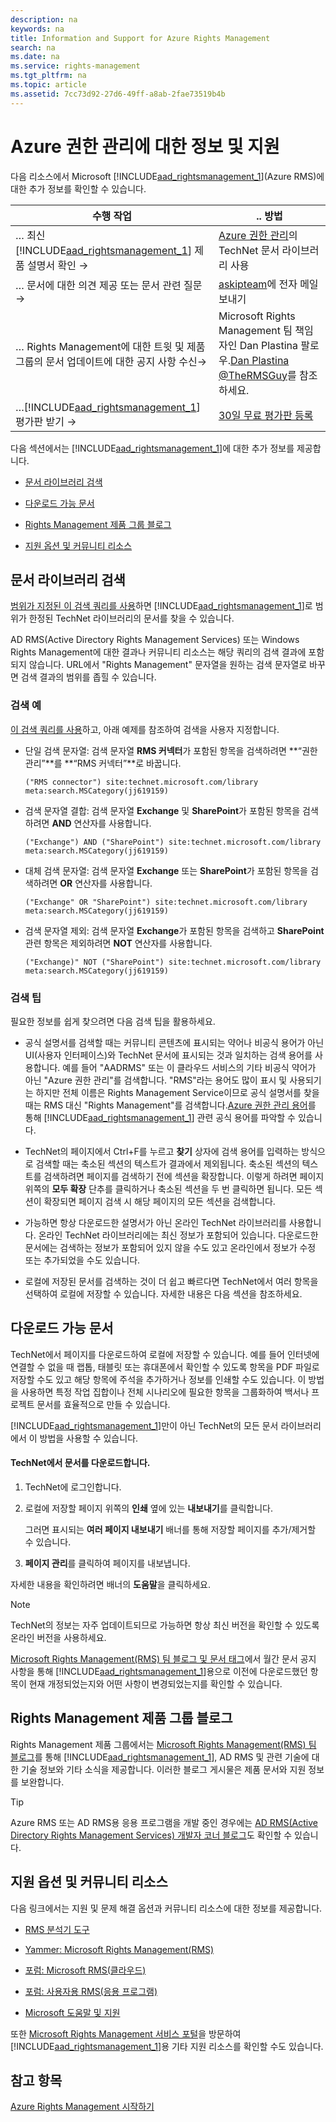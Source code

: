 ```yaml
---
description: na
keywords: na
title: Information and Support for Azure Rights Management
search: na
ms.date: na
ms.service: rights-management
ms.tgt_pltfrm: na
ms.topic: article
ms.assetid: 7cc73d92-27d6-49ff-a8ab-2fae73519b4b
---
```

# Azure 권한 관리에 대한 정보 및 지원
다음 리소스에서 Microsoft [!INCLUDE[aad_rightsmanagement_1](../Token/aad_rightsmanagement_1_md.md)](Azure RMS)에 대한 추가 정보를 확인할 수 있습니다.

|수행 작업|.. 방법|
|---------|---------|
|… 최신 [!INCLUDE[aad_rightsmanagement_1](../Token/aad_rightsmanagement_1_md.md)] 제품 설명서 확인 →|[Azure  권한 관리](../Topic/Azure_Rights_Management.md)의 TechNet 문서 라이브러리 사용|
|… 문서에 대한 의견 제공 또는 문서 관련 질문 →|[askipteam](mailto:%20askipteam@microsoft.com?subject=Documentation%20feedback)에 전자 메일 보내기|
|… Rights Management에 대한 트윗 및 제품 그룹의 문서 업데이트에 대한 공지 사항 수신→|Microsoft Rights Management 팀 책임자인 Dan Plastina 팔로우.[Dan Plastina @TheRMSGuy](https://twitter.com/TheRMSGuy)를 참조하세요.|
|…[!INCLUDE[aad_rightsmanagement_1](../Token/aad_rightsmanagement_1_md.md)] 평가판 받기 →|[30일 무료 평가판 등록](https://portal.microsoftonline.com/Signup/MainSignUp15.aspx?&amp;OfferId=A43415D3-404C-4df3-B31B-AAD28118A778&amp;dl=RIGHTSMANAGEMENT&amp;ali=1)|
다음 섹션에서는 [!INCLUDE[aad_rightsmanagement_1](../Token/aad_rightsmanagement_1_md.md)]에 대한 추가 정보를 제공합니다.

-   [문서 라이브러리 검색](../Topic/Information_and_Support_for_Azure_Rights_Management.md#BKMK_SearchTips)

-   [다운로드 가능 문서](../Topic/Information_and_Support_for_Azure_Rights_Management.md#BKMK_Download)

-   [Rights Management 제품 그룹 블로그](../Topic/Information_and_Support_for_Azure_Rights_Management.md#BKMK_ProductGroupBlog)

-   [지원 옵션 및 커뮤니티 리소스](../Topic/Information_and_Support_for_Azure_Rights_Management.md#BKMK_SupportOptions)

## <a name="BKMK_SearchTips"></a>문서 라이브러리 검색
[범위가 지정된 이 검색 쿼리를 사용](http://www.bing.com/search?q=%28"Rights%20Management"%29%20site:technet.microsoft.com/library%20meta:search.MSCategory%28jj619159%29)하면 [!INCLUDE[aad_rightsmanagement_1](../Token/aad_rightsmanagement_1_md.md)]로 범위가 한정된 TechNet 라이브러리의 문서를 찾을 수 있습니다.

AD RMS(Active Directory Rights Management Services) 또는 Windows Rights Management에 대한 결과나 커뮤니티 리소스는 해당 쿼리의 검색 결과에 포함되지 않습니다. URL에서 "Rights Management" 문자열을 원하는 검색 문자열로 바꾸면 검색 결과의 범위를 좁힐 수 있습니다.

### 검색 예
[이 검색 쿼리를 사용](http://www.bing.com/search?q=%28"Rights%20Management"%29%20site:technet.microsoft.com/library%20meta:search.MSCategory%28jj619159%29)하고, 아래 예제를 참조하여 검색을 사용자 지정합니다.

-   단일 검색 문자열: 검색 문자열 **RMS 커넥터**가 포함된 항목을 검색하려면 **“권한 관리”**를 **“RMS 커넥터”**로 바꿉니다.

    ```
    ("RMS connector") site:technet.microsoft.com/library meta:search.MSCategory(jj619159)
    ```

-   검색 문자열 결합: 검색 문자열 **Exchange** 및 **SharePoint**가 포함된 항목을 검색하려면 **AND** 연산자를 사용합니다.

    ```
    ("Exchange") AND ("SharePoint") site:technet.microsoft.com/library meta:search.MSCategory(jj619159)
    ```

-   대체 검색 문자열: 검색 문자열 **Exchange** 또는 **SharePoint**가 포함된 항목을 검색하려면 **OR** 연산자를 사용합니다.

    ```
    ("Exchange" OR "SharePoint") site:technet.microsoft.com/library meta:search.MSCategory(jj619159)
    ```

-   검색 문자열 제외: 검색 문자열 **Exchange**가 포함된 항목을 검색하고 **SharePoint** 관련 항목은 제외하려면 **NOT** 연산자를 사용합니다.

    ```
    ("Exchange)" NOT ("SharePoint") site:technet.microsoft.com/library meta:search.MSCategory(jj619159)
    ```

### 검색 팁
필요한 정보를 쉽게 찾으려면 다음 검색 팁을 활용하세요.

-   공식 설명서를 검색할 때는 커뮤니티 콘텐츠에 표시되는 약어나 비공식 용어가 아닌 UI(사용자 인터페이스)와 TechNet 문서에 표시되는 것과 일치하는 검색 용어를 사용합니다. 예를 들어 "AADRMS" 또는 이 클라우드 서비스의 기타 비공식 약어가 아닌 "Azure 권한 관리"를 검색합니다. "RMS"라는 용어도 많이 표시 및 사용되기는 하지만 전체 이름은 Rights Management Service이므로 공식 설명서를 찾을 때는 RMS 대신 "Rights Management"를 검색합니다.[Azure 권한 관리 용어](../Topic/Terminology_for_Azure_Rights_Management.md)를 통해 [!INCLUDE[aad_rightsmanagement_1](../Token/aad_rightsmanagement_1_md.md)] 관련 공식 용어를 파악할 수 있습니다.

-   TechNet의 페이지에서 Ctrl+F를 누르고 **찾기** 상자에 검색 용어를 입력하는 방식으로 검색할 때는 축소된 섹션의 텍스트가 결과에서 제외됩니다. 축소된 섹션의 텍스트를 검색하려면 페이지를 검색하기 전에 섹션을 확장합니다. 이렇게 하려면 페이지 위쪽의 **모두 확장** 단추를 클릭하거나 축소된 섹션을 두 번 클릭하면 됩니다. 모든 섹션이 확장되면 페이지 검색 시 해당 페이지의 모든 섹션을 검색합니다.

-   가능하면 항상 다운로드한 설명서가 아닌 온라인 TechNet 라이브러리를 사용합니다. 온라인 TechNet 라이브러리에는 최신 정보가 포함되어 있습니다. 다운로드한 문서에는 검색하는 정보가 포함되어 있지 않을 수도 있고 온라인에서 정보가 수정 또는 추가되었을 수도 있습니다.

-   로컬에 저장된 문서를 검색하는 것이 더 쉽고 빠르다면 TechNet에서 여러 항목을 선택하여 로컬에 저장할 수 있습니다. 자세한 내용은 다음 섹션을 참조하세요.

## <a name="BKMK_Download"></a>다운로드 가능 문서
TechNet에서 페이지를 다운로드하여 로컬에 저장할 수 있습니다. 예를 들어 인터넷에 연결할 수 없을 때 랩톱, 태블릿 또는 휴대폰에서 확인할 수 있도록 항목을 PDF 파일로 저장할 수도 있고 해당 항목에 주석을 추가하거나 정보를 인쇄할 수도 있습니다. 이 방법을 사용하면 특정 작업 집합이나 전체 시나리오에 필요한 항목을 그룹화하여 백서나 프로젝트 문서를 효율적으로 만들 수 있습니다.

[!INCLUDE[aad_rightsmanagement_1](../Token/aad_rightsmanagement_1_md.md)]만이 아닌 TechNet의 모든 문서 라이브러리에서 이 방법을 사용할 수 있습니다.

#### TechNet에서 문서를 다운로드합니다.

1.  TechNet에 로그인합니다.

2.  로컬에 저장할 페이지 위쪽의 **인쇄** 옆에 있는 **내보내기**를 클릭합니다.

    그러면 표시되는 **여러 페이지 내보내기** 배너를 통해 저장할 페이지를 추가/제거할 수 있습니다.

3.  **페이지 관리**를 클릭하여 페이지를 내보냅니다.

자세한 내용을 확인하려면 배너의 **도움말**을 클릭하세요.

> [!NOTE]
> TechNet의 정보는 자주 업데이트되므로 가능하면 항상 최신 버전을 확인할 수 있도록 온라인 버전을 사용하세요.
> 
> [Microsoft Rights Management(RMS) 팀 블로그 및 문서 태그](http://blogs.technet.com/b/rms/archive/tags/docs/)에서 월간 문서 공지 사항을 통해 [!INCLUDE[aad_rightsmanagement_1](../Token/aad_rightsmanagement_1_md.md)]용으로 이전에 다운로드했던 항목이 현재 개정되었는지와 어떤 사항이 변경되었는지를 확인할 수 있습니다.

## <a name="BKMK_ProductGroupBlog"></a>Rights Management 제품 그룹 블로그
Rights Management 제품 그룹에서는 [Microsoft Rights Management(RMS) 팀 블로그](http://blogs.technet.com/b/rms/)를 통해 [!INCLUDE[aad_rightsmanagement_1](../Token/aad_rightsmanagement_1_md.md)], AD RMS 및 관련 기술에 대한 기술 정보와 기타 소식을 제공합니다. 이러한 블로그 게시물은 제품 문서와 지원 정보를 보완합니다.

> [!TIP]
> Azure RMS 또는 AD RMS용 응용 프로그램을 개발 중인 경우에는 [AD RMS(Active Directory Rights Management Services) 개발자 코너 블로그](http://blogs.msdn.com/b/rms/)도 확인할 수 있습니다.

## <a name="BKMK_SupportOptions"></a>지원 옵션 및 커뮤니티 리소스
다음 링크에서는 지원 및 문제 해결 옵션과 커뮤니티 리소스에 대한 정보를 제공합니다.

-   [RMS 분석기 도구](http://www.microsoft.com/en-us/download/details.aspx?id=46437)

-   [Yammer: Microsoft Rights Management(RMS)](http://www.yammer.com/AskIPTeam)

-   [포럼: Microsoft RMS(클라우드)](https://social.technet.microsoft.com/Forums/en-US/home?forum=rmscloud)

-   [포럼: 사용자용 RMS(응용 프로그램)](https://social.technet.microsoft.com/Forums/en-US/home?forum=rmsapps)

-   [Microsoft 도움말 및 지원](http://go.microsoft.com/fwlink/?LinkId=243064)

또한 [Microsoft Rights Management 서비스 포털](http://www.microsoft.com/rms)을 방문하여 [!INCLUDE[aad_rightsmanagement_1](../Token/aad_rightsmanagement_1_md.md)]용 기타 지원 리소스를 확인할 수도 있습니다.

## 참고 항목
[Azure Rights Management 시작하기](../Topic/Getting_Started_with_Azure_Rights_Management.md)

